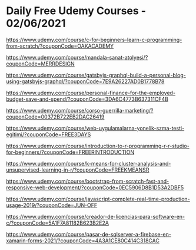 # Daily Free Udemy Courses - 02/06/2021

https://www.udemy.com/course/c-for-beginners-learn-c-programming-from-scratch/?couponCode=OAKACADEMY
https://www.udemy.com/course/mandala-sanat-atolyesi/?couponCode=MERRDESIGN
https://www.udemy.com/course/gatsbyjs-graphql-build-a-personal-blog-using-gatsbyjs-graphql/?couponCode=7E9A26227AD0B1778B78
https://www.udemy.com/course/personal-finance-for-the-employed-budget-save-and-spend/?couponCode=3DA6C4773B637311CF4B
https://www.udemy.com/course/corso-guerrilla-marketing/?couponCode=00372B722EB2DAC26419
https://www.udemy.com/course/web-uygulamalarna-yonelik-szma-testi-egitimi/?couponCode=FREE3DAYS
https://www.udemy.com/course/introduction-to-r-programming-r-r-studio-for-beginners/?couponCode=FREERINTRODUCTION
https://www.udemy.com/course/k-means-for-cluster-analysis-and-unsupervised-learning-in-r/?couponCode=FREEKMEANSR
https://www.udemy.com/course/bootstrap-from-scratch-fast-and-responsive-web-development/?couponCode=0EC5906D8B1D53A2DBF5
https://www.udemy.com/course/javascript-complete-real-time-production-usage-2019/?couponCode=JUN-OFF
https://www.udemy.com/course/creador-de-licencias-para-software-en-c/?couponCode=5A1F7A81182B623B2E2A
https://www.udemy.com/course/pasar-de-sqlserver-a-firebase-en-xamarin-forms-2021/?couponCode=4A3A1CE80C414C318CAC
